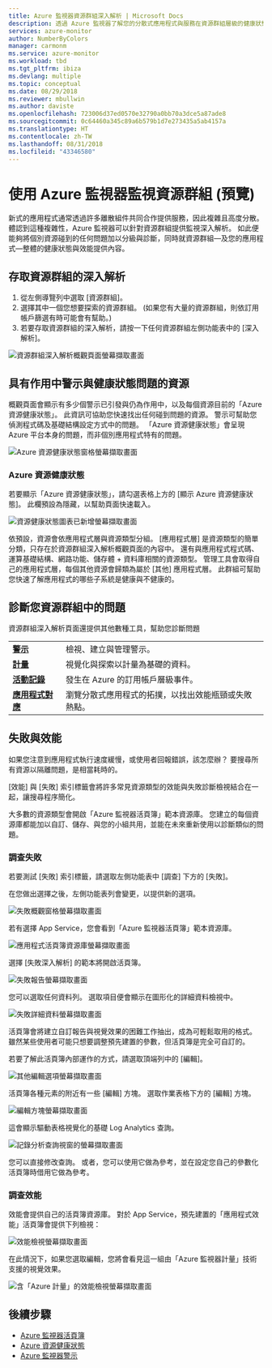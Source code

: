 ```yaml
---
title: Azure 監視器資源群組深入解析 | Microsoft Docs
description: 透過 Azure 監視器了解您的分散式應用程式與服務在資源群組層級的健康狀態與效能
services: azure-monitor
author: NumberByColors
manager: carmonm
ms.service: azure-monitor
ms.workload: tbd
ms.tgt_pltfrm: ibiza
ms.devlang: multiple
ms.topic: conceptual
ms.date: 08/29/2018
ms.reviewer: mbullwin
ms.author: daviste
ms.openlocfilehash: 723006d37ed0570e32790a0bb70a3dce5a87ade8
ms.sourcegitcommit: 0c64460a345c89a6b579b1d7e273435a5ab4157a
ms.translationtype: HT
ms.contentlocale: zh-TW
ms.lasthandoff: 08/31/2018
ms.locfileid: "43346580"
---
```

# <a name="monitor-resource-groups-with-azure-monitor-preview"></a>使用 Azure 監視器監視資源群組 (預覽)

新式的應用程式通常透過許多離散組件共同合作提供服務，因此複雜且高度分散。 體認到這種複雜性，Azure 監視器可以針對資源群組提供監視深入解析。 如此便能夠將個別資源碰到的任何問題加以分級與診斷，同時就資源群組&mdash;及您的應用程式&mdash;整體的健康狀態與效能提供內容。

## <a name="access-insights-for-resource-groups"></a>存取資源群組的深入解析

1. 從左側導覽列中選取 [資源群組]。
2. 選擇其中一個您想要探索的資源群組。 (如果您有大量的資源群組，則依訂用帳戶篩選有時可能會有幫助。)
3. 若要存取資源群組的深入解析，請按一下任何資源群組左側功能表中的 [深入解析]。

![資源群組深入解析概觀頁面螢幕擷取畫面](.\media\resource-group-insights\0001-overview.png)

## <a name="resources-with-active-alerts-and-health-issues"></a>具有作用中警示與健康狀態問題的資源

概觀頁面會顯示有多少個警示已引發與仍為作用中，以及每個資源目前的「Azure 資源健康狀態」。 此資訊可協助您快速找出任何碰到問題的資源。 警示可幫助您偵測程式碼及基礎結構設定方式中的問題。 「Azure 資源健康狀態」會呈現 Azure 平台本身的問題，而非個別應用程式特有的問題。

![Azure 資源健康狀態窗格螢幕擷取畫面](.\media\resource-group-insights\0002-overview.png)

### <a name="azure-resource-health"></a>Azure 資源健康狀態

若要顯示「Azure 資源健康狀態」，請勾選表格上方的 [顯示 Azure 資源健康狀態]。 此欄預設為隱藏，以幫助頁面快速載入。

![資源健康狀態圖表已新增螢幕擷取畫面](.\media\resource-group-insights\0003-overview.png)

依預設，資源會依應用程式層與資源類型分組。 [應用程式層] 是資源類型的簡單分類，只存在於資源群組深入解析概觀頁面的內容中。 還有與應用程式程式碼、運算基礎結構、網路功能、儲存體 + 資料庫相關的資源類型。 管理工具會取得自己的應用程式層，每個其他資源會歸類為屬於 [其他] 應用程式層。 此群組可幫助您快速了解應用程式的哪些子系統是健康與不健康的。

## <a name="diagnose-issues-in-your-resource-group"></a>診斷您資源群組中的問題

資源群組深入解析頁面還提供其他數種工具，幫助您診斷問題

   |         |          |
   | ---------------- |:-----|
   | [**警示**](https://docs.microsoft.com/azure/monitoring-and-diagnostics/monitoring-overview-unified-alerts)      |  檢視、建立與管理警示。 |
   | [**計量**](https://docs.microsoft.com/azure/monitoring-and-diagnostics/monitoring-overview-metrics) | 視覺化與探索以計量為基礎的資料。    |
   | [**活動記錄**](https://docs.microsoft.com/azure/monitoring-and-diagnostics/monitoring-overview-activity-logs) | 發生在 Azure 的訂用帳戶層級事件。  |
   | [**應用程式對應**](https://docs.microsoft.com/azure/application-insights/app-insights-app-map) | 瀏覽分散式應用程式的拓撲，以找出效能瓶頸或失敗熱點。 |

## <a name="failures-and-performance"></a>失敗與效能

如果您注意到應用程式執行速度緩慢，或使用者回報錯誤，該怎麼辦？ 要搜尋所有資源以隔離問題，是相當耗時的。

[效能] 與 [失敗] 索引標籤會將許多常見資源類型的效能與失敗診斷檢視結合在一起，讓搜尋程序簡化。

大多數的資源類型會開啟「Azure 監視器活頁簿」範本資源庫。 您建立的每個資源庫都能加以自訂、儲存、與您的小組共用，並能在未來重新使用以診斷類似的問題。

### <a name="investigate-failures"></a>調查失敗

若要測試 [失敗] 索引標籤，請選取左側功能表中 [調查] 下方的 [失敗]。

在您做出選擇之後，左側功能表列會變更，以提供新的選項。

![失敗概觀窗格螢幕擷取畫面](.\media\resource-group-insights\00004-failures.png)

若有選擇 App Service，您會看到「Azure 監視器活頁簿」範本資源庫。

![應用程式活頁簿資源庫螢幕擷取畫面](.\media\resource-group-insights\0005-failure-insights-workbook.png)

選擇 [失敗深入解析] 的範本將開啟活頁簿。

![失敗報告螢幕擷取畫面](.\media\resource-group-insights\0006-failure-visual.png)

您可以選取任何資料列。 選取項目便會顯示在圖形化的詳細資料檢視中。

![失敗詳細資料螢幕擷取畫面](.\media\resource-group-insights\0007-failure-details.png)

活頁簿會將建立自訂報告與視覺效果的困難工作抽出，成為可輕鬆取用的格式。 雖然某些使用者可能只想要調整預先建置的參數，但活頁簿是完全可自訂的。

若要了解此活頁簿內部運作的方式，請選取頂端列中的 [編輯]。

![其他編輯選項螢幕擷取畫面](.\media\resource-group-insights\0008-failure-edit.png)

活頁簿各種元素的附近有一些 [編輯] 方塊。 選取作業表格下方的 [編輯] 方塊。

![編輯方塊螢幕擷取畫面](.\media\resource-group-insights\0009-failure-edit-graph.png)

這會顯示驅動表格視覺化的基礎 Log Analytics 查詢。

 ![記錄分析查詢視窗的螢幕擷取畫面](.\media\resource-group-insights\0010-failure-edit-query.png)

您可以直接修改查詢。 或者，您可以使用它做為參考，並在設定您自己的參數化活頁簿時借用它做為參考。

### <a name="investigate-performance"></a>調查效能

效能會提供自己的活頁簿資源庫。 對於 App Service，預先建置的「應用程式效能」活頁簿會提供下列檢視：

 ![效能檢視螢幕擷取畫面](.\media\resource-group-insights\0011-performance.png)

在此情況下，如果您選取編輯，您將會看見這一組由「Azure 監視器計量」技術支援的視覺效果。

 ![含「Azure 計量」的效能檢視螢幕擷取畫面](.\media\resource-group-insights\0012-performance-metrics.png)

## <a name="next-steps"></a>後續步驟

- [Azure 監視器活頁簿](https://docs.microsoft.com/azure/application-insights/app-insights-usage-workbooks)
- [Azure 資源健康狀態](https://docs.microsoft.com/azure/service-health/resource-health-overview)
- [Azure 監視器警示](https://docs.microsoft.com/azure/monitoring-and-diagnostics/monitoring-overview-unified-alerts)
